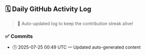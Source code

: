 ## 🗓️ Daily GitHub Activity Log

> 🤖 Auto-updated log to keep the contribution streak alive!

### ✅ Commits

- 🕒 2025-07-25 00:49 UTC — Updated auto-generated content

